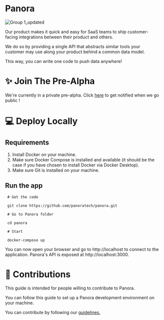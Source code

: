 # **Panora**
![Group 1_updated](https://github.com/panoratech/Panora/assets/39710677/c9a35848-7b48-43af-bd6c-6a5257e19bea)

Our product makes it quick and easy for SaaS teams to ship customer-facing integrations between their product and others. 

We do so by providing a single API that abstracts similar tools your customer may use along your product behind a common data model.


This way, you can write one code to push data anywhere!


# ✨ Join The Pre-Alpha 
We're currently in a private pre-alpha. Click [here](https://form.typeform.com/to/KtthfECD) to get notified when we go public !

# 💻  Deploy Locally
 ## Requirements
 
 1. Install Docker on your machine.
 2. Make sure Docker Compose is installed and available (it should be the case if you have chosen to install Docker via Docker Desktop).
 3. Make sure Git is installed on your machine.

 ## Run the app
 ```
  # Get the code
 
  git clone https://github.com/panoratech/panora.git

  # Go to Panora folder

  cd panora
  
  # Start

  docker-compose up
 ```

You can now open your browser and go to http://localhost to connect to the application. Panora's API is exposed at http://localhost:3000.

# 🚀 Contributions

This guide is intended for people willing to contribute to Panora.

You can follow this guide to set up a Panora development environment on your machine.

You can contribute by following our [guidelines.](https://github.com/panoratech/Panora/blob/main/CONTRIBUTING.md)

